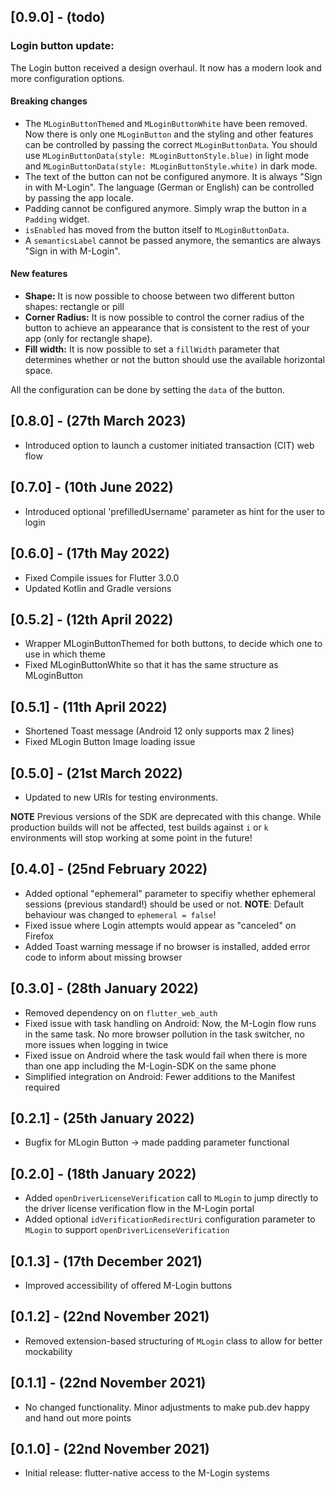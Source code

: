## [0.9.0] - (todo)

### Login button update:

The Login button received a design overhaul. It now has a modern look and more configuration
options.

#### Breaking changes
* The `MLoginButtonThemed` and `MLoginButtonWhite` have been removed.
  Now there is only one `MLoginButton` and the styling and other features can be controlled by 
  passing the correct `MLoginButtonData`.
  You should use `MLoginButtonData(style: MLoginButtonStyle.blue)` in light mode and
  `MLoginButtonData(style: MLoginButtonStyle.white)` in dark mode.
* The text of the button can not be configured anymore. It is always "Sign in with M-Login".
  The language (German or English) can be controlled by passing the app locale.
* Padding cannot be configured anymore. Simply wrap the button in a `Padding` widget.
* `isEnabled` has moved from the button itself to `MLoginButtonData`.
* A `semanticsLabel` cannot be passed anymore, the semantics are always "Sign in with M-Login".

#### New features

* **Shape:** It is now possible to choose between two different button shapes: rectangle or pill
* **Corner Radius:** It is now possible to control the corner radius of the button to achieve an
  appearance that is consistent to the rest of your app (only for rectangle shape).
* **Fill width:** It is now possible to set a `fillWidth` parameter that determines whether or not
  the button should use the available horizontal space.

All the configuration can be done by setting the `data` of the button.

## [0.8.0] - (27th March 2023)

* Introduced option to launch a customer initiated transaction (CIT) web flow

## [0.7.0] - (10th June 2022)

* Introduced optional 'prefilledUsername' parameter as hint for the user to login

## [0.6.0] - (17th May 2022)

* Fixed Compile issues for Flutter 3.0.0
* Updated Kotlin and Gradle versions

## [0.5.2] - (12th April 2022)

* Wrapper MLoginButtonThemed for both buttons, to decide which one to use in which theme
* Fixed MLoginButtonWhite so that it has the same structure as MLoginButton

## [0.5.1] - (11th April 2022)

* Shortened Toast message (Android 12 only supports max 2 lines)
* Fixed MLogin Button Image loading issue

## [0.5.0] - (21st March 2022)

* Updated to new URIs for testing environments.

**NOTE** Previous versions of the SDK are deprecated with this change. While production builds will
not be affected, test builds against `i` or `k` environments will stop working at some point in the
future!

## [0.4.0] - (25nd February 2022)

* Added optional "ephemeral" parameter to specifiy whether ephemeral sessions (previous standard!)
  should be used or not. **NOTE**: Default behaviour was changed to `ephemeral = false`!
* Fixed issue where Login attempts would appear as "canceled" on Firefox
* Added Toast warning message if no browser is installed, added error code to inform about missing
  browser

## [0.3.0] - (28th January 2022)

* Removed dependency on on `flutter_web_auth`
* Fixed issue with task handling on Android: Now, the M-Login flow runs in the same task. No more
  browser pollution in the task switcher, no more issues when logging in twice
* Fixed issue on Android where the task would fail when there is more than one app including the
  M-Login-SDK on the same phone
* Simplified integration on Android: Fewer additions to the Manifest required

## [0.2.1] - (25th January 2022)

* Bugfix for MLogin Button -> made padding parameter functional

## [0.2.0] - (18th January 2022)

* Added `openDriverLicenseVerification` call to `MLogin` to jump directly to the driver license
  verification flow in the M-Login portal
* Added optional `idVerificationRedirectUri` configuration parameter to `MLogin` to
  support `openDriverLicenseVerification`

## [0.1.3] - (17th December 2021)

* Improved accessibility of offered M-Login buttons

## [0.1.2] - (22nd November 2021)

* Removed extension-based structuring of `MLogin` class to allow for better mockability

## [0.1.1] - (22nd November 2021)

* No changed functionality. Minor adjustments to make pub.dev happy and hand out more points

## [0.1.0] - (22nd November 2021)

* Initial release: flutter-native access to the M-Login systems
